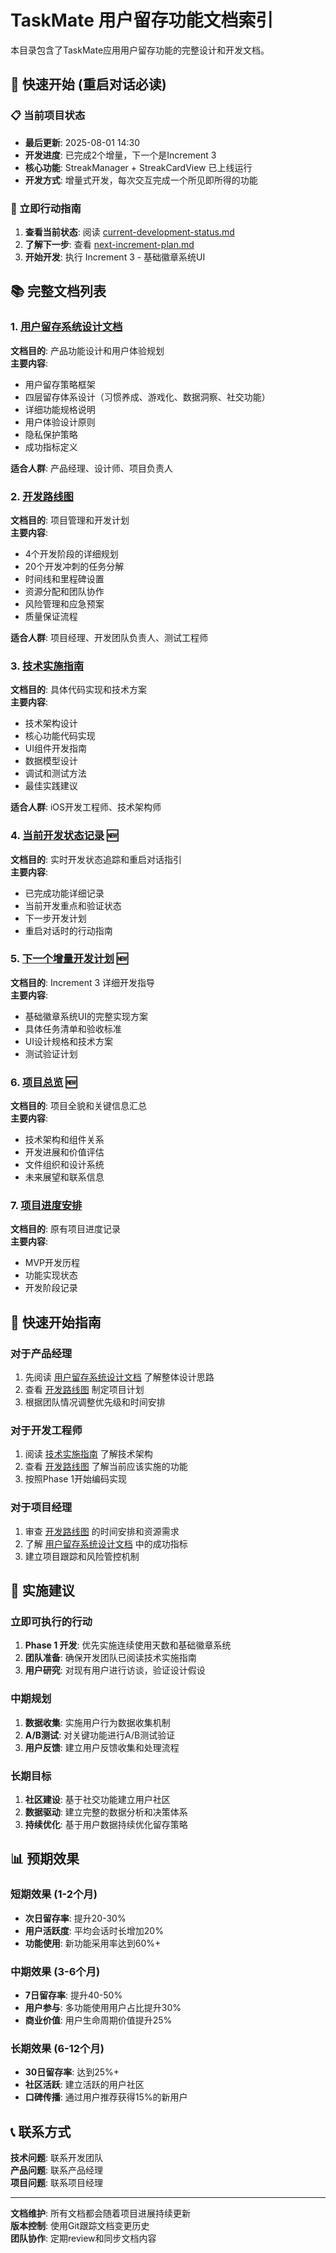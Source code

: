 # TaskMate 用户留存功能文档索引

本目录包含了TaskMate应用用户留存功能的完整设计和开发文档。

## 🚀 快速开始 (重启对话必读)

### 📋 当前项目状态
- **最后更新**: 2025-08-01 14:30
- **开发进度**: 已完成2个增量，下一个是Increment 3
- **核心功能**: StreakManager + StreakCardView 已上线运行
- **开发方式**: 增量式开发，每次交互完成一个所见即所得的功能

### 🎯 立即行动指南
1. **查看当前状态**: 阅读 [current-development-status.md](./current-development-status.md)
2. **了解下一步**: 查看 [next-increment-plan.md](./next-increment-plan.md)  
3. **开始开发**: 执行 Increment 3 - 基础徽章系统UI

## 📚 完整文档列表

### 1. [用户留存系统设计文档](./user-retention-system-design.md)
**文档目的**: 产品功能设计和用户体验规划  
**主要内容**:
- 用户留存策略框架
- 四层留存体系设计（习惯养成、游戏化、数据洞察、社交功能）
- 详细功能规格说明
- 用户体验设计原则
- 隐私保护策略
- 成功指标定义

**适合人群**: 产品经理、设计师、项目负责人

### 2. [开发路线图](./development-roadmap.md)
**文档目的**: 项目管理和开发计划  
**主要内容**:
- 4个开发阶段的详细规划
- 20个开发冲刺的任务分解
- 时间线和里程碑设置
- 资源分配和团队协作
- 风险管理和应急预案
- 质量保证流程

**适合人群**: 项目经理、开发团队负责人、测试工程师

### 3. [技术实施指南](./technical-implementation-guide.md)
**文档目的**: 具体代码实现和技术方案  
**主要内容**:
- 技术架构设计
- 核心功能代码实现
- UI组件开发指南
- 数据模型设计
- 调试和测试方法
- 最佳实践建议

**适合人群**: iOS开发工程师、技术架构师

### 4. [当前开发状态记录](./current-development-status.md) 🆕
**文档目的**: 实时开发状态追踪和重启对话指引  
**主要内容**:
- 已完成功能详细记录
- 当前开发重点和验证状态
- 下一步开发计划
- 重启对话时的行动指南

### 5. [下一个增量开发计划](./next-increment-plan.md) 🆕
**文档目的**: Increment 3 详细开发指导  
**主要内容**:
- 基础徽章系统UI的完整实现方案
- 具体任务清单和验收标准
- UI设计规格和技术方案
- 测试验证计划

### 6. [项目总览](./project-overview.md) 🆕
**文档目的**: 项目全貌和关键信息汇总  
**主要内容**:
- 技术架构和组件关系
- 开发进展和价值评估
- 文件组织和设计系统
- 未来展望和联系信息

### 7. [项目进度安排](./schedule.md)
**文档目的**: 原有项目进度记录  
**主要内容**:
- MVP开发历程
- 功能实现状态
- 开发阶段记录

## 🎯 快速开始指南

### 对于产品经理
1. 先阅读 [用户留存系统设计文档](./user-retention-system-design.md) 了解整体设计思路
2. 查看 [开发路线图](./development-roadmap.md) 制定项目计划
3. 根据团队情况调整优先级和时间安排

### 对于开发工程师  
1. 阅读 [技术实施指南](./technical-implementation-guide.md) 了解技术架构
2. 查看 [开发路线图](./development-roadmap.md) 了解当前应该实施的功能
3. 按照Phase 1开始编码实现

### 对于项目经理
1. 审查 [开发路线图](./development-roadmap.md) 的时间安排和资源需求
2. 了解 [用户留存系统设计文档](./user-retention-system-design.md) 中的成功指标
3. 建立项目跟踪和风险管控机制

## 🚀 实施建议

### 立即可执行的行动
1. **Phase 1 开发**: 优先实施连续使用天数和基础徽章系统
2. **团队准备**: 确保开发团队已阅读技术实施指南
3. **用户研究**: 对现有用户进行访谈，验证设计假设

### 中期规划
1. **数据收集**: 实施用户行为数据收集机制
2. **A/B测试**: 对关键功能进行A/B测试验证
3. **用户反馈**: 建立用户反馈收集和处理流程

### 长期目标
1. **社区建设**: 基于社交功能建立用户社区
2. **数据驱动**: 建立完整的数据分析和决策体系
3. **持续优化**: 基于用户数据持续优化留存策略

## 📊 预期效果

### 短期效果 (1-2个月)
- **次日留存率**: 提升20-30%
- **用户活跃度**: 平均会话时长增加20%
- **功能使用**: 新功能采用率达到60%+

### 中期效果 (3-6个月)
- **7日留存率**: 提升40-50%
- **用户参与**: 多功能使用用户占比提升30%
- **商业价值**: 用户生命周期价值提升25%

### 长期效果 (6-12个月)
- **30日留存率**: 达到25%+
- **社区活跃**: 建立活跃的用户社区
- **口碑传播**: 通过用户推荐获得15%的新用户

## 📞 联系方式

**技术问题**: 联系开发团队  
**产品问题**: 联系产品经理  
**项目问题**: 联系项目经理

---

**文档维护**: 所有文档都会随着项目进展持续更新  
**版本控制**: 使用Git跟踪文档变更历史  
**团队协作**: 定期review和同步文档内容